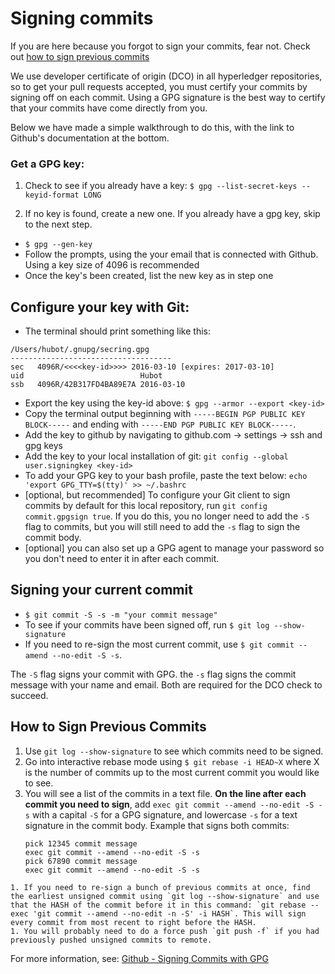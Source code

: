 # Signing commits

If you are here because you forgot to sign your commits, fear not. Check out [how to sign previous commits](#how-to-sign-previous-commits)

We use developer certificate of origin (DCO) in all hyperledger repositories, so to get your pull requests accepted, you must certify your commits by signing off on each commit. Using a GPG signature is the best way to certify that your commits have come directly from you.

Below we have made a simple walkthrough to do this, with the link to Github's documentation at the bottom.

### Get a GPG key:

1. Check to see if you already have a key: `$ gpg --list-secret-keys --keyid-format LONG`

1. If no key is found, create a new one. If you already have a gpg key, skip to the next step.

  - `$ gpg --gen-key`
  - Follow the prompts, using the your email that is connected with Github. Using a key size of 4096 is recommended
  - Once the key's been created, list the new key as in step one


## Configure your key with Git:
  -  The terminal should print something like this:


    /Users/hubot/.gnupg/secring.gpg
    ------------------------------------
    sec   4096R/<<<<key-id>>>> 2016-03-10 [expires: 2017-03-10]
    uid                          Hubot
    ssb   4096R/42B317FD4BA89E7A 2016-03-10


  - Export the key using the key-id above: `$ gpg --armor --export <key-id>`
  - Copy the terminal output beginning with `-----BEGIN PGP PUBLIC KEY BLOCK-----` and ending with `-----END PGP PUBLIC KEY BLOCK-----`.
  - Add the key to github by navigating to github.com -> settings -> ssh and gpg keys
  - Add the key to your local installation of git: `git config --global user.signingkey <key-id>`
  - To add your GPG key to your bash profile, paste the text below:
      `echo 'export GPG_TTY=$(tty)' >> ~/.bashrc`
  - [optional, but recommended] To configure your Git client to sign commits by default for  this local repository, run `git config commit.gpgsign true`. If you do this, you no longer need to add the `-S` flag to commits, but you will still need to add the `-s` flag to sign the commit body.
  - [optional] you can also set up a GPG agent to manage your password so you don't need to enter it in after each commit.


## Signing your current commit
  - `$ git commit -S -s -m "your commit message"`
  - To see if your commits have been signed off, run `$ git log --show-signature`
  - If you need to re-sign the most current commit, use `$ git commit --amend --no-edit -S -s`.

The `-S` flag signs your commit with GPG. the `-s` flag signs the commit message with your name and email. Both are required for the DCO check to succeed.

## How to Sign Previous Commits
   1. Use `git log --show-signature` to see which commits need to be signed.
   1. Go into interactive rebase mode using `$ git rebase -i HEAD~X` where X is the number of commits up to the most current commit you would like to see.
   1. You will see a list of the commits in a text file. **On the line after each commit you need to sign**, add `exec git commit --amend --no-edit -S -s` with a capital `-S` for a GPG signature, and lowercase `-s` for a text signature in the commit body. Example that signs both commits:
      ```
      pick 12345 commit message
      exec git commit --amend --no-edit -S -s
      pick 67890 commit message
      exec git commit --amend --no-edit -S -s
      ```
    1. If you need to re-sign a bunch of previous commits at once, find the earliest unsigned commit using `git log --show-signature` and use that the HASH of the commit before it in this command: `git rebase --exec 'git commit --amend --no-edit -n -S' -i HASH`. This will sign every commit from most recent to right before the HASH.
    1. You will probably need to do a force push `git push -f` if you had previously pushed unsigned commits to remote.

For more information, see: [Github - Signing Commits with GPG](https://help.github.com/articles/signing-commits-with-gpg/)

